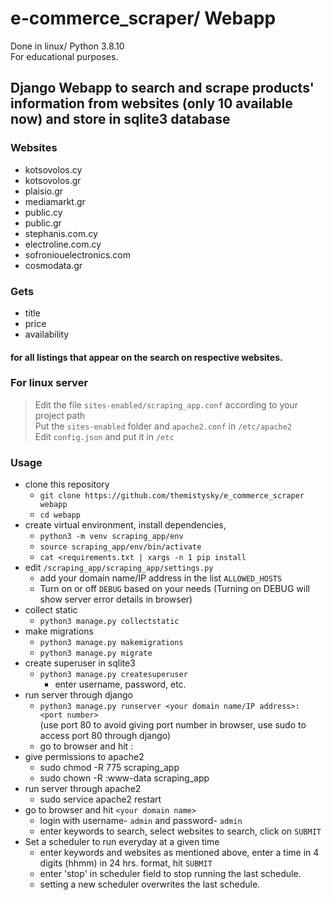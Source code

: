 # e-commerce_scraper/ Webapp  
Done in linux/ Python 3.8.10  
For educational purposes.

## Django Webapp to search and scrape products' information from websites (only 10 available now) and store in sqlite3 database 

### Websites
  - kotsovolos.cy
  - kotsovolos.gr
  - plaisio.gr
  - mediamarkt.gr
  - public.cy
  - public.gr
  - stephanis.com.cy
  - electroline.com.cy
  - sofroniouelectronics.com
  - cosmodata.gr
  
### Gets
  - title
  - price
  - availability
#### for all listings that appear on the search on respective websites.  


### For linux server
   > Edit the file `sites-enabled/scraping_app.conf` according to your project path  
   > Put the `sites-enabled` folder and `apache2.conf` in `/etc/apache2`  
   > Edit `config.json` and put it in `/etc`  

### Usage 
- clone this repository 
  - `git clone https://github.com/themistysky/e_commerce_scraper webapp`
  - `cd webapp` 
- create virtual environment, install dependencies, 
  - `python3 -m venv scraping_app/env`
  - `source scraping_app/env/bin/activate`
  - `cat <requirements.txt | xargs -n 1 pip install` 
- edit `/scraping_app/scraping_app/settings.py`
  - add your domain name/IP address in the list `ALLOWED_HOSTS`
  - Turn on or off `DEBUG` based on your needs (Turning on DEBUG will show server error details in browser)
- collect static 
  - `python3 manage.py collectstatic` 
- make migrations 
  - `python3 manage.py makemigrations`
  - `python3 manage.py migrate`
- create superuser in sqlite3
  - `python3 manage.py createsuperuser`
    - enter username, password, etc.
- run server through django
  - `python3 manage.py runserver <your domain name/IP address>: <port number>`  
  (use port 80 to avoid giving port number in browser, use sudo to access port 80 through django)
  - go to browser and hit <your domain name>:<port number>
- give permissions to apache2 
  - sudo chmod -R 775 scraping_app
  - sudo chown -R :www-data scraping_app
- run server through apache2
  - sudo service apache2 restart  
- go to browser and hit `<your domain name>` 
  - login with username- `admin` and password- `admin` 
  - enter keywords to search, select websites to search, click on `SUBMIT` 
- Set a scheduler to run everyday at a given time  
  - enter keywords and websites as mentioned above, enter a time in 4 digits (hhmm) in 24 hrs. format, hit `SUBMIT`
  - enter 'stop' in scheduler field to stop running the last schedule.
  - setting a new scheduler overwrites the last schedule.
 
 
<br>  
<br>  
<br>  
<br> 

 
